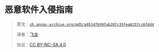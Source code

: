 # 恶意软件入侵指南

> 原文：[`zh.annas-archive.org/md5/a95147b59fab287c35fea6257cc6fdd4`](https://zh.annas-archive.org/md5/a95147b59fab287c35fea6257cc6fdd4)
> 
> 译者：[飞龙](https://github.com/wizardforcel)
> 
> 协议：[CC BY-NC-SA 4.0](http://creativecommons.org/licenses/by-nc-sa/4.0/)